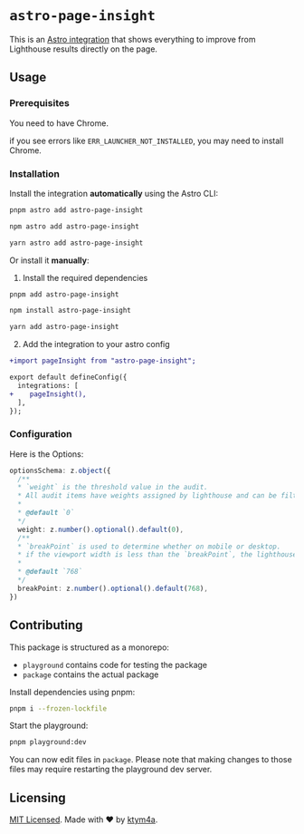 # `astro-page-insight`

This is an [Astro integration](https://docs.astro.build/en/guides/integrations-guide/) that shows everything to improve from Lighthouse results directly on the page.

## Usage

### Prerequisites

You need to have Chrome.

if you see errors like `ERR_LAUNCHER_NOT_INSTALLED`, you may need to install Chrome.


### Installation

Install the integration **automatically** using the Astro CLI:

```bash
pnpm astro add astro-page-insight
```

```bash
npm astro add astro-page-insight
```

```bash
yarn astro add astro-page-insight
```

Or install it **manually**:

1. Install the required dependencies

```bash
pnpm add astro-page-insight
```

```bash
npm install astro-page-insight
```

```bash
yarn add astro-page-insight
```

2. Add the integration to your astro config

```diff
+import pageInsight from "astro-page-insight";

export default defineConfig({
  integrations: [
+    pageInsight(),
  ],
});
```

### Configuration

Here is the Options:

```ts
optionsSchema: z.object({
  /**
  * `weight` is the threshold value in the audit.
  * All audit items have weights assigned by lighthouse and can be filtered by thresholds(`weight`).
  *
  * @default `0`
  */
  weight: z.number().optional().default(0),
  /**
  * `breakPoint` is used to determine whether on mobile or desktop.
  * if the viewport width is less than the `breakPoint`, the lighthouse will run as a mobile device.
  *
  * @default `768`
  */
  breakPoint: z.number().optional().default(768),
})
```

## Contributing

This package is structured as a monorepo:

- `playground` contains code for testing the package
- `package` contains the actual package

Install dependencies using pnpm: 

```bash
pnpm i --frozen-lockfile
```

Start the playground:

```bash
pnpm playground:dev
```

You can now edit files in `package`. Please note that making changes to those files may require restarting the playground dev server.

## Licensing

[MIT Licensed](https://github.com/ktym4a/astro-page-insight/blob/main/LICENSE). Made with ❤️ by [ktym4a](https://github.com/ktym4a).

<!-- ## Acknowledgements

TODO: -->
